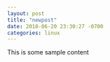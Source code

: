 ```yaml
---
layout: post
title: "newpost"
date: 2018-06-20 23:30:27 -0700
categories: linux
---
```


This is some sample content

